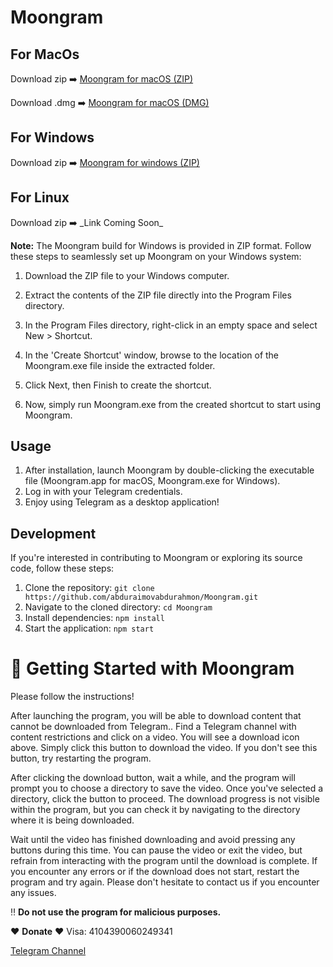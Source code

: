 Moongram
========

For MacOs
---------

Download zip ➡️ [Moongram for macOS (ZIP)](https://drive.google.com/file/d/13alvkXfpxDw9L-P8b69K2yZrJYtk8WTa/view?usp=share_link)

Download .dmg ➡️ [Moongram for macOS (DMG)](https://drive.google.com/file/d/16Tzc3jQOJl2GofVI9uea1e2mWDDggsY4/view?usp=share_link)

For Windows
-----------

Download zip ➡️ [Moongram for windows (ZIP)](https://drive.google.com/file/d/1sydU3WboEzzdZddflMBwCMl_078wKN4T/view?usp=share_link)

For Linux
---------

Download zip ➡️ \_Link Coming Soon\_

**Note:** The Moongram build for Windows is provided in ZIP format. Follow these steps to seamlessly set up Moongram on your Windows system:

  1. Download the ZIP file to your Windows computer.

  2. Extract the contents of the ZIP file directly into the Program Files directory.

  3. In the Program Files directory, right-click in an empty space and select New > Shortcut.

  4. In the 'Create Shortcut' window, browse to the location of the Moongram.exe file inside the extracted folder.

  5. Click Next, then Finish to create the shortcut.

  6. Now, simply run Moongram.exe from the created shortcut to start using Moongram.

Usage
-----

1.  After installation, launch Moongram by double-clicking the executable file (Moongram.app for macOS, Moongram.exe for Windows).
2.  Log in with your Telegram credentials.
3.  Enjoy using Telegram as a desktop application!

Development
-----------

If you're interested in contributing to Moongram or exploring its source code, follow these steps:

1.  Clone the repository: `git clone https://github.com/abduraimovabdurahmon/Moongram.git`
2.  Navigate to the cloned directory: `cd Moongram`
3.  Install dependencies: `npm install`
4.  Start the application: `npm start`


# 🚀 Getting Started with Moongram

Please follow the instructions!

After launching the program, you will be able to download content that cannot be downloaded from Telegram.. Find a Telegram channel with content restrictions and click on a video. You will see a download icon above. Simply click this button to download the video. If you don't see this button, try restarting the program. 

After clicking the download button, wait a while, and the program will prompt you to choose a directory to save the video. Once you've selected a directory, click the button to proceed. The download progress is not visible within the program, but you can check it by navigating to the directory where it is being downloaded.

Wait until the video has finished downloading and avoid pressing any buttons during this time. You can pause the video or exit the video, but refrain from interacting with the program until the download is complete. If you encounter any errors or if the download does not start, restart the program and try again. Please don't hesitate to contact us if you encounter any issues.

‼️ **Do not use the program for malicious purposes.**

❤️ **Donate** ❤️ 
Visa: 4104390060249341

[Telegram Channel](https://t.me/moongram_app)
